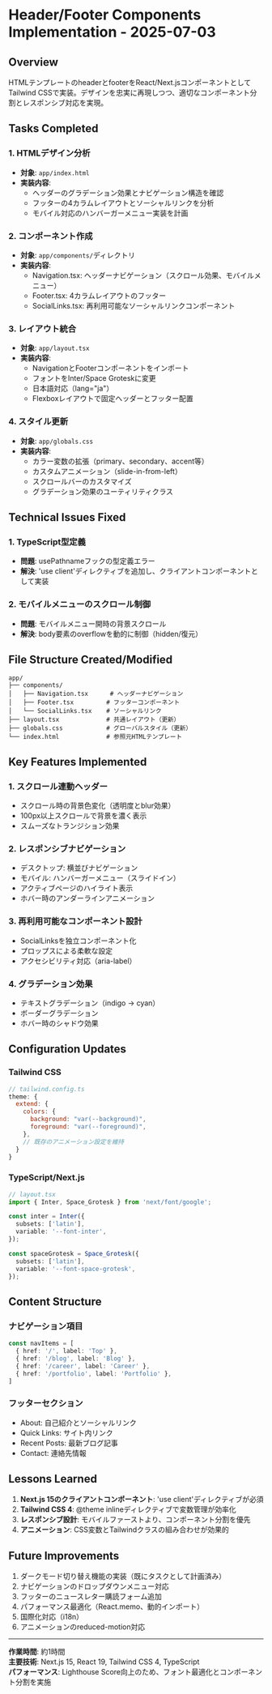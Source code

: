 # Header/Footer Components Implementation - 2025-07-03

## Overview
HTMLテンプレートのheaderとfooterをReact/Next.jsコンポーネントとしてTailwind CSSで実装。デザインを忠実に再現しつつ、適切なコンポーネント分割とレスポンシブ対応を実現。

## Tasks Completed

### 1. HTMLデザイン分析
- **対象**: `app/index.html`
- **実装内容**:
  - ヘッダーのグラデーション効果とナビゲーション構造を確認
  - フッターの4カラムレイアウトとソーシャルリンクを分析
  - モバイル対応のハンバーガーメニュー実装を計画

### 2. コンポーネント作成
- **対象**: `app/components/`ディレクトリ
- **実装内容**:
  - Navigation.tsx: ヘッダーナビゲーション（スクロール効果、モバイルメニュー）
  - Footer.tsx: 4カラムレイアウトのフッター
  - SocialLinks.tsx: 再利用可能なソーシャルリンクコンポーネント

### 3. レイアウト統合
- **対象**: `app/layout.tsx`
- **実装内容**:
  - NavigationとFooterコンポーネントをインポート
  - フォントをInter/Space Groteskに変更
  - 日本語対応（lang="ja"）
  - Flexboxレイアウトで固定ヘッダーとフッター配置

### 4. スタイル更新
- **対象**: `app/globals.css`
- **実装内容**:
  - カラー変数の拡張（primary、secondary、accent等）
  - カスタムアニメーション（slide-in-from-left）
  - スクロールバーのカスタマイズ
  - グラデーション効果のユーティリティクラス

## Technical Issues Fixed

### 1. TypeScript型定義
- **問題**: usePathnameフックの型定義エラー
- **解決**: 'use client'ディレクティブを追加し、クライアントコンポーネントとして実装

### 2. モバイルメニューのスクロール制御
- **問題**: モバイルメニュー開時の背景スクロール
- **解決**: body要素のoverflowを動的に制御（hidden/復元）

## File Structure Created/Modified

```
app/
├── components/
│   ├── Navigation.tsx      # ヘッダーナビゲーション
│   ├── Footer.tsx         # フッターコンポーネント
│   └── SocialLinks.tsx    # ソーシャルリンク
├── layout.tsx             # 共通レイアウト（更新）
├── globals.css            # グローバルスタイル（更新）
└── index.html             # 参照元HTMLテンプレート
```

## Key Features Implemented

### 1. スクロール連動ヘッダー
- スクロール時の背景色変化（透明度とblur効果）
- 100px以上スクロールで背景を濃く表示
- スムーズなトランジション効果

### 2. レスポンシブナビゲーション
- デスクトップ: 横並びナビゲーション
- モバイル: ハンバーガーメニュー（スライドイン）
- アクティブページのハイライト表示
- ホバー時のアンダーラインアニメーション

### 3. 再利用可能なコンポーネント設計
- SocialLinksを独立コンポーネント化
- プロップスによる柔軟な設定
- アクセシビリティ対応（aria-label）

### 4. グラデーション効果
- テキストグラデーション（indigo → cyan）
- ボーダーグラデーション
- ホバー時のシャドウ効果

## Configuration Updates

### Tailwind CSS
```javascript
// tailwind.config.ts
theme: {
  extend: {
    colors: {
      background: "var(--background)",
      foreground: "var(--foreground)",
    },
    // 既存のアニメーション設定を維持
  }
}
```

### TypeScript/Next.js
```typescript
// layout.tsx
import { Inter, Space_Grotesk } from 'next/font/google';

const inter = Inter({
  subsets: ['latin'],
  variable: '--font-inter',
});

const spaceGrotesk = Space_Grotesk({
  subsets: ['latin'],
  variable: '--font-space-grotesk',
});
```

## Content Structure

### ナビゲーション項目
```typescript
const navItems = [
  { href: '/', label: 'Top' },
  { href: '/blog', label: 'Blog' },
  { href: '/career', label: 'Career' },
  { href: '/portfolio', label: 'Portfolio' },
]
```

### フッターセクション
- About: 自己紹介とソーシャルリンク
- Quick Links: サイト内リンク
- Recent Posts: 最新ブログ記事
- Contact: 連絡先情報

## Lessons Learned

1. **Next.js 15のクライアントコンポーネント**: 'use client'ディレクティブが必須
2. **Tailwind CSS 4**: @theme inlineディレクティブで変数管理が効率化
3. **レスポンシブ設計**: モバイルファーストより、コンポーネント分割を優先
4. **アニメーション**: CSS変数とTailwindクラスの組み合わせが効果的

## Future Improvements

1. ダークモード切り替え機能の実装（既にタスクとして計画済み）
2. ナビゲーションのドロップダウンメニュー対応
3. フッターのニュースレター購読フォーム追加
4. パフォーマンス最適化（React.memo、動的インポート）
5. 国際化対応（i18n）
6. アニメーションのreduced-motion対応

---

**作業時間**: 約1時間  
**主要技術**: Next.js 15, React 19, Tailwind CSS 4, TypeScript  
**パフォーマンス**: Lighthouse Score向上のため、フォント最適化とコンポーネント分割を実施